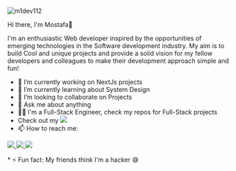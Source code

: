 ![m1dev112](https://user-images.githubusercontent.com/81513055/212464161-466570bf-fab9-4e8a-a27f-f89111748b83.png)



Hi there, I'm Mostafa👋 
<p>I'm an enthusiastic Web developer inspired by the opportunities of emerging technologies in the Software development industry. My aim is to build Cool and unique projects and provide a solid vision for my fellow developers and colleagues to make their development approach simple and fun!</p>

* 🔭 I’m currently working on NextJs projects
* 🌱 I’m currently learning about System Design
* 👯 I’m looking to collaborate on Projects
* 💬 Ask me about anything
* 👨‍💻 I'm a Full-Stack Engineer, check my repos for Full-Stack projects
* Check out my <a style="cursor: pointer;" href="https://m1dev.vercel.app"><img style="cursor: pointer;" src="https://img.shields.io/badge/Portfolio-gray"></a>
* 📫 How to reach me: 
<p><a href="mostafaahmedmaa1@gmail.com"><img src="https://img.shields.io/badge/Gmail-D14836?style=for-the-badge&logo=gmail&logoColor=white"> </a>
<a href="https://www.linkedin.com/in/mostafamaa1/"><img src="https://img.shields.io/badge/LinkedIn-0077B5?style=for-the-badge&logo=linkedin&logoColor=white"> </a>
  <a href="https://www.instagram.com/m1devs/"><img src="https://img.shields.io/badge/Instagram-E4405F?style=for-the-badge&logo=instagram&logoColor=white"></a>
  </p>
* ⚡ Fun fact: My friends think I'm a hacker 😅
